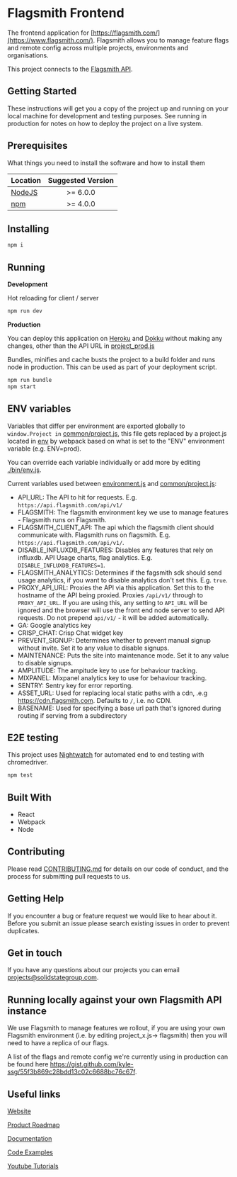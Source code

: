 # Flagsmith Frontend

The frontend application for [https://flagsmith.com/](https://www.flagsmith.com/). Flagsmith allows you to manage feature flags and remote config across multiple projects, environments and organisations.

This project connects to the [Flagsmith API](https://github.com/Flagsmith/Bullet-Train-API).

## Getting Started

These instructions will get you a copy of the project up and running on your local machine for development and testing purposes. See running in production for notes on how to deploy the project on a live system.

## Prerequisites

What things you need to install the software and how to install them

| Location                                                     | Suggested Version       |
| -------------                                                |:-------------:|
| <a href="https://nodejs.org/en/">NodeJS</a>                     | >= 6.0.0 |
| <a href="https://nodejs.org/en/">npm</a>                        | >= 4.0.0 |

## Installing

```bash
npm i
```

## Running

**Development**

Hot reloading for client / server

```bash
npm run dev
```

**Production**

You can deploy this application on [Heroku](https://www.heroku.com/) and [Dokku](http://dokku.viewdocs.io/dokku/) without making any changes, other than the API URL in [project_prod.js](/env/project_prod.js)  

Bundles, minifies and cache busts the project to a build folder and runs node in production. This can be used as part of your deployment script.

```bash
npm run bundle
npm start
```

## ENV variables

Variables that differ per environment are exported globally to ``window.Project in`` [common/project.js](./common/project.js), this file gets replaced by a project.js located in [env](./env) by webpack based on what is set to the "ENV" environment variable (e.g. ENV=prod).

You can override each variable individually or add more by editing [./bin/env.js](./bin/env.js). 

Current variables used between [environment.js](./bin/env.js) and [common/project.js](./bin/env.js):

- API_URL: The API to hit for requests. E.g. `https://api.flagsmith.com/api/v1/`
- FLAGSMITH: The flagsmith environment key we use to manage features - Flagsmith runs on Flagsmith.
- FLAGSMITH_CLIENT_API: The api which the flagsmith client should communicate with. Flagsmith runs on flagsmith. E.g. `https://api.flagsmith.com/api/v1/`.
- DISABLE_INFLUXDB_FEATURES: Disables any features that rely on influxdb. API Usage charts, flag analytics. E.g. `DISABLE_INFLUXDB_FEATURES=1`.
- FLAGSMITH_ANALYTICS: Determines if the fagsmith sdk should send usage analytics, if you want to disable analytics don't set this. E.g. `true`.
- PROXY_API_URL: Proxies the API via this application. Set this to the hostname of the API being proxied. Proxies `/api/v1/` through to `PROXY_API_URL`. If you are using this, any setting to `API_URL` will be ignored and the browser will use the front end node server to send API requests. Do not prepend `api/v1/` - it will be added automatically.
- GA: Google analytics key
- CRISP_CHAT: Crisp Chat widget key
- PREVENT_SIGNUP: Determines whether to prevent manual signup without invite. Set it to any value to disable signups.
- MAINTENANCE: Puts the site into maintenance mode. Set it to any value to disable signups.
- AMPLITUDE: The ampitude key to use for behaviour tracking.
- MIXPANEL: Mixpanel analytics key to use for behaviour tracking.
- SENTRY: Sentry key for error reporting.
- ASSET_URL: Used for replacing local static paths with a cdn, .e.g https://cdn.flagsmith.com. Defaults to `/`, i.e. no CDN.
- BASENAME: Used for specifying a base url path that's ignored during routing if serving from a subdirectory

## E2E testing

This project uses [Nightwatch](http://nightwatchjs.org/) for automated end to end testing with chromedriver.

```bash
npm test
```

## Built With

- React
- Webpack
- Node

## Contributing

Please read [CONTRIBUTING.md](https://gist.github.com/kyle-ssg/c36a03aebe492e45cbd3eefb21cb0486) for details on our code of conduct, and the process for submitting pull requests to us.

## Getting Help

If you encounter a bug or feature request we would like to hear about it. Before you submit an issue please search existing issues in order to prevent duplicates.

## Get in touch

If you have any questions about our projects you can email <a href="mailto:projects@solidstategroup.com">projects@solidstategroup.com</a>.

## Running locally against your own Flagsmith API instance

We use Flagsmith to manage features we rollout, if you are using your own Flagsmith environment (i.e. by editing project_x.js-> flagsmith) then you will need to have a replica of our flags.

A list of the flags and remote config we're currently using in production can be found here https://gist.github.com/kyle-ssg/55f3b869c28bdd13c02c6688bc76c67f.

## Useful links

[Website](https://flagsmith.com)

[Product Roadmap](https://github.com/Flagsmith/flagsmith/projects/1)

[Documentation](https://docs.flagsmith.com/)

[Code Examples](https://github.com/Flagsmith/bullet-train-docs)

[Youtube Tutorials](https://www.youtube.com/channel/UCki7GZrOdZZcsV9rAIRchCw)
